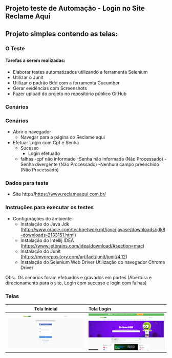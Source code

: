 ## Projeto teste de Automação - Login no Site Reclame Aqui

Projeto simples contendo as telas: 
 - 
 
### O Teste
#### Tarefas a serem realizadas:
 - Elaborar testes automatizados utilizando a ferramenta Selenium
 - Utilizar o Junit
 - Utilizar o padrão Bdd com a ferramenta Cucumber
 - Gerar evidências com Screenshots
 - Fazer upload do projeto no repositório público GitHub

 
 ### Cenários


### Cenários
  - Abrir o navegador
    - Navegar para a página do Reclame aqui
  - Efetuar Login  com Cpf e Senha 
    - Sucesso
       - Login efetuado 
    - falhas
         -cpf não informado
         -Senha não informada (Não Processado)
         -Senha divergente (Não Processado)
         -Nenhum campo preenchido (Não Processado)
   

  
 ### Dados para teste 
  - Site http://https://www.reclameaqui.com.br/


 ### Instruções para executar os testes
 - Configurações do ambiente
   - Instalação do Java Jdk (http://www.oracle.com/technetwork/pt/java/javase/downloads/jdk8-downloads-2133151.html)
   - Instalação do Intellij IDEA (https://www.jetbrains.com/idea/download/#section=mac)
   - Instalação do Junit (https://mvnrepository.com/artifact/junit/junit/4.12)
   - Instalação do Selenium Web Driver
  Utilização do navegador Chrome Driver

Obs:. Os cenários foram efetuados e gravados em partes (Abertura e direcionamento para o site, Login com sucesso e login com falhas)
 
 ### Telas
 
Tela Inicial                               | Tela Login  |
  :----------------------------------------:|:--------------
  ![](https://github.com/dklscience/Project-Reclame-aqui/blob/main/ReclameAqui/Screens/Login.PNG)  |![](https://github.com/dklscience/Project-Reclame-aqui/blob/main/ReclameAqui/Screens/TelaInicial.PNG) |

